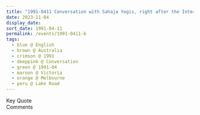 ```yaml
---
title: "1991-0411 Conversation with Sahaja Yogis, right after the Interview with a Lady Journalist, Āśhram, Lake Road, Blackburne, Melbourne, Victoria, Australia"
date: 2023-11-04
display_date: 
sort_date: 1991-04-11
permalink: /events/1991-0411-b
tags:
  - blue @ English
  - brown @ Australia
  - crimson @ 1991
  - deeppink @ Conversation
  - green @ 1991-04
  - maroon @ Victoria
  - orange @ Melbourne
  - peru @ Lake Road
---
```


<wave-list>
  <list-title color="green" width="75">Key Quote</list-title>
  <list-item color="BlanchedAlmond"  width="200"></list-item>
  <list-item color="Lavender"></list-item>
  <list-item color="BlanchedAlmond"></list-item>
</wave-list>

<br>

<wave-list>
  <list-title color="green" width="75">Comments</list-title>
  <list-item color="BlanchedAlmond"  width="200"></list-item>
  <list-item color="Lavender"></list-item>
  <list-item color="BlanchedAlmond"></list-item>
</wave-list>